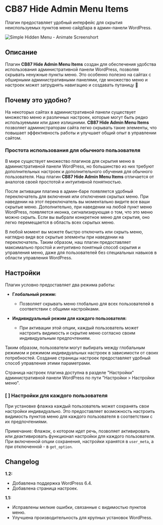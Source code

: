 # CB87 Hide Admin Menu Items

Плагин предоставляет удобный интерфейс для скрытия неиспользуемых пунктов меню сайдбара в админ-панели WordPress.

![Simple Hidden Menu - Animate Screenshort](https://raw.githubusercontent.com/campusboy87/simple-hidden-menu/assets/assets/shm-main.gif)

## Описание

Плагин **CB87 Hide Admin Menu Items** создан для обеспечения удобства использования административной панели WordPress, позволяя скрывать ненужные пункты меню. Это особенно полезно на сайтах с обширными административными панелями, где множество меню и настроек может затруднять навигацию и создавать путаницу 🎨

## Почему это удобно?

На некоторых сайтах в административной панели существует множество меню и различных настроек, которые могут быть редко используемыми или даже излишними. **CB87 Hide Admin Menu Items** позволяет администраторам сайта легко скрывать такие элементы, что повышает эффективность работы и улучшает общий опыт в управлении сайтом.

### Простота использования для обычного пользователя

В мире существует множество плагинов для скрытия меню в административной панели WordPress, но большинство из них требуют дополнительных настроек и дополнительного обучения для обычного пользователя. Наш плагин **CB87 Hide Admin Menu Items** отличается от аналогов своей простотой и интуитивной понятностью.

После активации плагина в админ-баре появляется удобный переключатель для включения или отключения скрытых меню. При наведении на этот переключатель вы моментально видите все ваши скрытые меню. Дополнительно, при наведении на любой пункт меню WordPress, появляется иконка, сигнализирующая о том, что это меню можно скрыть. Если вы выбрали конкретное меню для скрытия, оно легко перемещается в область всех скрытых меню.

В любой момент вы можете быстро отключить или скрыть меню, наглядно видя все скрытые элементы при наведении на переключатель. Таким образом, наш плагин предоставляет максимально простой и интуитивно понятный способ скрытия и управления меню, даже для пользователей без специальных навыков в области управления WordPress.

## Настройки

Плагин условно предоставляет два режима работы:

- **Глобальный режим:**
    - Позволяет скрывать меню глобально для всех пользователей в соответствии с общими настройками.

- **Индивидуальный режим для каждого пользователя:**
    - При активации этой опции, каждый пользователь может настроить видимость и скрытие меню согласно своим индивидуальным предпочтениям.

Таким образом, пользователи могут выбирать между глобальным режимом и режимом индивидуальных настроек в зависимости от своих потребностей. Создание страницы настроек предоставляет удобный способ управления этими параметрами.

Страница настроек плагина доступна в разделе "Настройки" административной панели WordPress по пути "Настройки > Настройки меню".

### [ ] Настройки для каждого пользователя

При установке флажка каждый пользователь может сохранять свои настройки индивидуально. Это предоставляет возможность настроить видимость пунктов меню для каждого пользователя в соответствии с их предпочтениями.

Примечание: Флажок, о котором идет речь, позволяет активировать или деактивировать функционал настройки для каждого пользователя. При включенной опции сохранения, настройки хранятся в `user_meta`, а при отключенной - в `get_option`.

## Changelog

**1.2:**
- Добавлена поддержка WordPress 6.4.
- Добавлена страница настроек.

**1.1:**
- Исправлены мелкие ошибки, связанные с видимостью пунктов меню.
- Улучшена производительность для крупных установок WordPress.